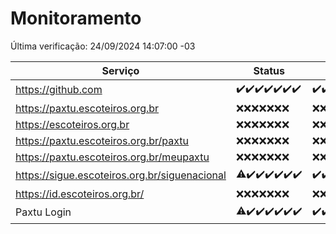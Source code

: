 # Monitoramento

Última verificação: 24/09/2024 14:07:00 -03

|Serviço|Status|Últimas 24h|
|---|---|---|
|https://github.com|<span title="2024-09-17: OK=24">✔️</span><span title="2024-09-18: OK=23">✔️</span><span title="2024-09-19: OK=23">✔️</span><span title="2024-09-20: OK=23">✔️</span><span title="2024-09-21: OK=23">✔️</span><span title="2024-09-22: OK=23">✔️</span><span title="2024-09-23: OK=16">✔️</span>|<span title="23/09/2024 14:07:00 -03 : 200">✔️</span><span title="23/09/2024 15:10:00 -03 : 200">✔️</span><span title="23/09/2024 16:06:00 -03 : 200">✔️</span><span title="23/09/2024 17:09:00 -03 : 200">✔️</span><span title="23/09/2024 18:07:00 -03 : 200">✔️</span><span title="23/09/2024 19:07:00 -03 : 200">✔️</span><span title="23/09/2024 20:07:00 -03 : 200">✔️</span><span title="23/09/2024 21:39:00 -03 : 200">✔️</span><span title="23/09/2024 23:11:00 -03 : 200">✔️</span><span title="24/09/2024 00:14:00 -03 : 200">✔️</span><span title="24/09/2024 01:10:00 -03 : 200">✔️</span><span title="24/09/2024 02:08:00 -03 : 200">✔️</span><span title="24/09/2024 03:12:00 -03 : 200">✔️</span><span title="24/09/2024 04:08:00 -03 : 200">✔️</span><span title="24/09/2024 05:12:00 -03 : 200">✔️</span><span title="24/09/2024 06:08:00 -03 : 200">✔️</span><span title="24/09/2024 07:08:00 -03 : 200">✔️</span><span title="24/09/2024 08:06:00 -03 : 200">✔️</span><span title="24/09/2024 09:14:00 -03 : 200">✔️</span><span title="24/09/2024 10:17:00 -03 : 200">✔️</span><span title="24/09/2024 11:07:00 -03 : 200">✔️</span><span title="24/09/2024 12:08:00 -03 : 200">✔️</span><span title="24/09/2024 13:09:00 -03 : 200">✔️</span><span title="24/09/2024 14:07:00 -03 : 200">✔️</span>|
|https://paxtu.escoteiros.org.br|<span title="2024-09-17: Falhas=24">❌</span><span title="2024-09-18: Falhas=23">❌</span><span title="2024-09-19: Falhas=23">❌</span><span title="2024-09-20: Falhas=23">❌</span><span title="2024-09-21: Falhas=23">❌</span><span title="2024-09-22: Falhas=23">❌</span><span title="2024-09-23: Falhas=16">❌</span>|<span title="23/09/2024 14:07:00 -03 : 403">❌</span><span title="23/09/2024 15:10:00 -03 : 403">❌</span><span title="23/09/2024 16:06:00 -03 : 403">❌</span><span title="23/09/2024 17:09:00 -03 : 403">❌</span><span title="23/09/2024 18:07:00 -03 : 403">❌</span><span title="23/09/2024 19:07:00 -03 : 403">❌</span><span title="23/09/2024 20:07:00 -03 : 403">❌</span><span title="23/09/2024 21:39:00 -03 : 403">❌</span><span title="23/09/2024 23:11:00 -03 : 403">❌</span><span title="24/09/2024 00:14:00 -03 : 403">❌</span><span title="24/09/2024 01:10:00 -03 : 403">❌</span><span title="24/09/2024 02:08:00 -03 : 403">❌</span><span title="24/09/2024 03:12:00 -03 : 403">❌</span><span title="24/09/2024 04:08:00 -03 : 403">❌</span><span title="24/09/2024 05:12:00 -03 : 403">❌</span><span title="24/09/2024 06:08:00 -03 : 403">❌</span><span title="24/09/2024 07:08:00 -03 : 403">❌</span><span title="24/09/2024 08:06:00 -03 : 403">❌</span><span title="24/09/2024 09:14:00 -03 : 403">❌</span><span title="24/09/2024 10:17:00 -03 : 403">❌</span><span title="24/09/2024 11:07:00 -03 : 403">❌</span><span title="24/09/2024 12:08:00 -03 : 403">❌</span><span title="24/09/2024 13:09:00 -03 : 403">❌</span><span title="24/09/2024 14:07:00 -03 : 403">❌</span>|
|https://escoteiros.org.br|<span title="2024-09-17: Falhas=24">❌</span><span title="2024-09-18: Falhas=23">❌</span><span title="2024-09-19: Falhas=23">❌</span><span title="2024-09-20: Falhas=23">❌</span><span title="2024-09-21: Falhas=23">❌</span><span title="2024-09-22: Falhas=23">❌</span><span title="2024-09-23: Falhas=16">❌</span>|<span title="23/09/2024 14:07:00 -03 : 403">❌</span><span title="23/09/2024 15:10:00 -03 : 403">❌</span><span title="23/09/2024 16:06:00 -03 : 403">❌</span><span title="23/09/2024 17:09:00 -03 : 403">❌</span><span title="23/09/2024 18:07:00 -03 : 403">❌</span><span title="23/09/2024 19:07:00 -03 : 403">❌</span><span title="23/09/2024 20:07:00 -03 : 403">❌</span><span title="23/09/2024 21:39:00 -03 : 403">❌</span><span title="23/09/2024 23:11:00 -03 : 403">❌</span><span title="24/09/2024 00:14:00 -03 : 403">❌</span><span title="24/09/2024 01:10:00 -03 : 403">❌</span><span title="24/09/2024 02:08:00 -03 : 403">❌</span><span title="24/09/2024 03:12:00 -03 : 403">❌</span><span title="24/09/2024 04:08:00 -03 : 403">❌</span><span title="24/09/2024 05:12:00 -03 : 403">❌</span><span title="24/09/2024 06:08:00 -03 : 403">❌</span><span title="24/09/2024 07:08:00 -03 : 403">❌</span><span title="24/09/2024 08:06:00 -03 : 403">❌</span><span title="24/09/2024 09:15:00 -03 : 403">❌</span><span title="24/09/2024 10:17:00 -03 : 403">❌</span><span title="24/09/2024 11:07:00 -03 : 403">❌</span><span title="24/09/2024 12:08:00 -03 : 403">❌</span><span title="24/09/2024 13:09:00 -03 : 403">❌</span><span title="24/09/2024 14:07:00 -03 : 403">❌</span>|
|https://paxtu.escoteiros.org.br/paxtu|<span title="2024-09-17: Falhas=24">❌</span><span title="2024-09-18: Falhas=23">❌</span><span title="2024-09-19: Falhas=23">❌</span><span title="2024-09-20: Falhas=23">❌</span><span title="2024-09-21: Falhas=23">❌</span><span title="2024-09-22: Falhas=23">❌</span><span title="2024-09-23: Falhas=16">❌</span>|<span title="23/09/2024 14:07:00 -03 : 403">❌</span><span title="23/09/2024 15:10:00 -03 : 403">❌</span><span title="23/09/2024 16:06:00 -03 : 403">❌</span><span title="23/09/2024 17:09:00 -03 : 403">❌</span><span title="23/09/2024 18:07:00 -03 : 403">❌</span><span title="23/09/2024 19:07:00 -03 : 403">❌</span><span title="23/09/2024 20:07:00 -03 : 403">❌</span><span title="23/09/2024 21:39:00 -03 : 403">❌</span><span title="23/09/2024 23:11:00 -03 : 403">❌</span><span title="24/09/2024 00:14:00 -03 : 403">❌</span><span title="24/09/2024 01:10:00 -03 : 403">❌</span><span title="24/09/2024 02:08:00 -03 : 403">❌</span><span title="24/09/2024 03:12:00 -03 : 403">❌</span><span title="24/09/2024 04:08:00 -03 : 403">❌</span><span title="24/09/2024 05:12:00 -03 : 403">❌</span><span title="24/09/2024 06:08:00 -03 : 403">❌</span><span title="24/09/2024 07:08:00 -03 : 403">❌</span><span title="24/09/2024 08:06:00 -03 : 403">❌</span><span title="24/09/2024 09:15:00 -03 : 403">❌</span><span title="24/09/2024 10:17:00 -03 : 403">❌</span><span title="24/09/2024 11:07:00 -03 : 403">❌</span><span title="24/09/2024 12:08:00 -03 : 403">❌</span><span title="24/09/2024 13:09:00 -03 : 403">❌</span><span title="24/09/2024 14:07:00 -03 : 403">❌</span>|
|https://paxtu.escoteiros.org.br/meupaxtu|<span title="2024-09-17: Falhas=24">❌</span><span title="2024-09-18: Falhas=23">❌</span><span title="2024-09-19: Falhas=23">❌</span><span title="2024-09-20: Falhas=23">❌</span><span title="2024-09-21: Falhas=23">❌</span><span title="2024-09-22: Falhas=23">❌</span><span title="2024-09-23: Falhas=16">❌</span>|<span title="23/09/2024 14:07:00 -03 : 403">❌</span><span title="23/09/2024 15:10:00 -03 : 403">❌</span><span title="23/09/2024 16:06:00 -03 : 403">❌</span><span title="23/09/2024 17:09:00 -03 : 403">❌</span><span title="23/09/2024 18:07:00 -03 : 403">❌</span><span title="23/09/2024 19:07:00 -03 : 403">❌</span><span title="23/09/2024 20:07:00 -03 : 403">❌</span><span title="23/09/2024 21:39:00 -03 : 403">❌</span><span title="23/09/2024 23:11:00 -03 : 403">❌</span><span title="24/09/2024 00:14:00 -03 : 403">❌</span><span title="24/09/2024 01:10:00 -03 : 403">❌</span><span title="24/09/2024 02:08:00 -03 : 403">❌</span><span title="24/09/2024 03:12:00 -03 : 403">❌</span><span title="24/09/2024 04:08:00 -03 : 403">❌</span><span title="24/09/2024 05:12:00 -03 : 403">❌</span><span title="24/09/2024 06:08:00 -03 : 403">❌</span><span title="24/09/2024 07:08:00 -03 : 403">❌</span><span title="24/09/2024 08:06:00 -03 : 403">❌</span><span title="24/09/2024 09:15:00 -03 : 403">❌</span><span title="24/09/2024 10:17:00 -03 : 403">❌</span><span title="24/09/2024 11:07:00 -03 : 403">❌</span><span title="24/09/2024 12:08:00 -03 : 403">❌</span><span title="24/09/2024 13:09:00 -03 : 403">❌</span><span title="24/09/2024 14:07:00 -03 : 403">❌</span>|
|https://sigue.escoteiros.org.br/siguenacional|<span title="2024-09-17: OK=23, Falhas=1">⚠️</span><span title="2024-09-18: OK=23">✔️</span><span title="2024-09-19: OK=23">✔️</span><span title="2024-09-20: OK=23">✔️</span><span title="2024-09-21: OK=23">✔️</span><span title="2024-09-22: OK=23">✔️</span><span title="2024-09-23: OK=16">✔️</span>|<span title="23/09/2024 14:07:00 -03 : 200">✔️</span><span title="23/09/2024 15:10:00 -03 : 200">✔️</span><span title="23/09/2024 16:06:00 -03 : 200">✔️</span><span title="23/09/2024 17:09:00 -03 : 200">✔️</span><span title="23/09/2024 18:07:00 -03 : 200">✔️</span><span title="23/09/2024 19:07:00 -03 : 200">✔️</span><span title="23/09/2024 20:07:00 -03 : 200">✔️</span><span title="23/09/2024 21:39:00 -03 : 200">✔️</span><span title="23/09/2024 23:11:00 -03 : 200">✔️</span><span title="24/09/2024 00:14:00 -03 : 200">✔️</span><span title="24/09/2024 01:10:00 -03 : 200">✔️</span><span title="24/09/2024 02:08:00 -03 : 200">✔️</span><span title="24/09/2024 03:12:00 -03 : 200">✔️</span><span title="24/09/2024 04:08:00 -03 : 200">✔️</span><span title="24/09/2024 05:12:00 -03 : 200">✔️</span><span title="24/09/2024 06:08:00 -03 : 200">✔️</span><span title="24/09/2024 07:08:00 -03 : 200">✔️</span><span title="24/09/2024 08:06:00 -03 : 200">✔️</span><span title="24/09/2024 09:15:00 -03 : 200">✔️</span><span title="24/09/2024 10:17:00 -03 : 200">✔️</span><span title="24/09/2024 11:07:00 -03 : 200">✔️</span><span title="24/09/2024 12:08:00 -03 : 200">✔️</span><span title="24/09/2024 13:09:00 -03 : 200">✔️</span><span title="24/09/2024 14:07:00 -03 : 200">✔️</span>|
|https://id.escoteiros.org.br/|<span title="2024-09-17: Falhas=24">❌</span><span title="2024-09-18: Falhas=23">❌</span><span title="2024-09-19: Falhas=23">❌</span><span title="2024-09-20: Falhas=23">❌</span><span title="2024-09-21: Falhas=23">❌</span><span title="2024-09-22: Falhas=23">❌</span><span title="2024-09-23: Falhas=16">❌</span>|<span title="23/09/2024 14:07:00 -03 : 403">❌</span><span title="23/09/2024 15:10:00 -03 : 403">❌</span><span title="23/09/2024 16:06:00 -03 : 403">❌</span><span title="23/09/2024 17:09:00 -03 : 403">❌</span><span title="23/09/2024 18:07:00 -03 : 403">❌</span><span title="23/09/2024 19:07:00 -03 : 403">❌</span><span title="23/09/2024 20:07:00 -03 : 403">❌</span><span title="23/09/2024 21:39:00 -03 : 403">❌</span><span title="23/09/2024 23:11:00 -03 : 403">❌</span><span title="24/09/2024 00:14:00 -03 : 403">❌</span><span title="24/09/2024 01:10:00 -03 : 403">❌</span><span title="24/09/2024 02:08:00 -03 : 403">❌</span><span title="24/09/2024 03:12:00 -03 : 403">❌</span><span title="24/09/2024 04:08:00 -03 : 403">❌</span><span title="24/09/2024 05:12:00 -03 : 403">❌</span><span title="24/09/2024 06:08:00 -03 : 403">❌</span><span title="24/09/2024 07:08:00 -03 : 403">❌</span><span title="24/09/2024 08:06:00 -03 : 403">❌</span><span title="24/09/2024 09:15:00 -03 : 403">❌</span><span title="24/09/2024 10:17:00 -03 : 403">❌</span><span title="24/09/2024 11:07:00 -03 : 403">❌</span><span title="24/09/2024 12:08:00 -03 : 403">❌</span><span title="24/09/2024 13:09:00 -03 : 403">❌</span><span title="24/09/2024 14:07:00 -03 : 403">❌</span>|
|Paxtu Login|<span title="2024-09-17: OK=23, Falhas=1">⚠️</span><span title="2024-09-18: OK=23">✔️</span><span title="2024-09-19: OK=23">✔️</span><span title="2024-09-20: OK=23">✔️</span><span title="2024-09-21: OK=23">✔️</span><span title="2024-09-22: OK=23">✔️</span><span title="2024-09-23: OK=16">✔️</span>|<span title="23/09/2024 14:07:00 -03 : 200">✔️</span><span title="23/09/2024 15:10:00 -03 : 200">✔️</span><span title="23/09/2024 16:06:00 -03 : 200">✔️</span><span title="23/09/2024 17:09:00 -03 : 200">✔️</span><span title="23/09/2024 18:07:00 -03 : 200">✔️</span><span title="23/09/2024 19:07:00 -03 : 200">✔️</span><span title="23/09/2024 20:07:00 -03 : 200">✔️</span><span title="23/09/2024 21:39:00 -03 : 200">✔️</span><span title="23/09/2024 23:11:00 -03 : 200">✔️</span><span title="24/09/2024 00:14:00 -03 : 200">✔️</span><span title="24/09/2024 01:10:00 -03 : 200">✔️</span><span title="24/09/2024 02:08:00 -03 : 200">✔️</span><span title="24/09/2024 03:12:00 -03 : 200">✔️</span><span title="24/09/2024 04:08:00 -03 : 200">✔️</span><span title="24/09/2024 05:12:00 -03 : 200">✔️</span><span title="24/09/2024 06:08:00 -03 : 200">✔️</span><span title="24/09/2024 07:08:00 -03 : 200">✔️</span><span title="24/09/2024 08:06:00 -03 : 200">✔️</span><span title="24/09/2024 09:15:00 -03 : 200">✔️</span><span title="24/09/2024 10:17:00 -03 : 200">✔️</span><span title="24/09/2024 11:07:00 -03 : 200">✔️</span><span title="24/09/2024 12:08:00 -03 : 200">✔️</span><span title="24/09/2024 13:09:00 -03 : 200">✔️</span><span title="24/09/2024 14:07:00 -03 : 200">✔️</span>|
